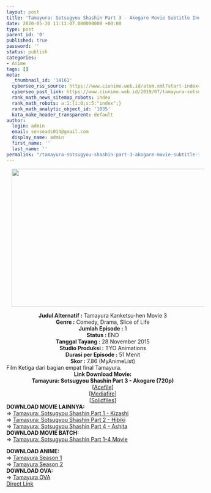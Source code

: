 ```yaml
---
layout: post
title: 'Tamayura: Sotsugyou Shashin Part 3 - Akogare Movie Subtitle Indonesia'
date: 2020-05-30 11:11:07.000000000 +00:00
type: post
parent_id: '0'
published: true
password: ''
status: publish
categories:
- Anime
tags: []
meta:
  _thumbnail_id: '14161'
  cyberseo_rss_source: https://www.ciunime.web.id/atom.xml?start-index=451&max-results=150
  cyberseo_post_link: https://www.ciunime.web.id/2019/07/tamayura-sotsugyou-shashin-part-3.html
  rank_math_news_sitemap_robots: index
  rank_math_robots: a:1:{i:0;s:5:"index";}
  rank_math_analytic_object_id: '1035'
  kata_make_header_transparent: default
author:
  login: admin
  email: senseads014@gmail.com
  display_name: admin
  first_name: ''
  last_name: ''
permalink: "/tamayura-sotsugyou-shashin-part-3-akogare-movie-subtitle-indonesia/"
---
```

<div class="separator" style="clear: both; text-align: center;"><a href="https://1.bp.blogspot.com/-69lwd4U0X7c/XTRlznaHMlI/AAAAAAAAcQM/XO2sLHtxkTwmLCi4cZCgEYbs_H3dunyRACLcBGAs/s1600/Tamayura%2B-%2BSotsugyou%2BShashin%2BPart%2B3%2B-%2BAkogare.png" imageanchor="1" style="margin-left: 1em; margin-right: 1em;"><img border="0" data-original-height="720" data-original-width="1280" height="360" src="{{ site.baseurl }}/assets/2020/05/Tamayura%2B-%2BSotsugyou%2BShashin%2BPart%2B3%2B-%2BAkogare.png" width="640" /></a></div>
<p>
<div style="text-align: center;"><b>Judul</b><b><b> Alternatif</b> :</b> Tamayura Kanketsu-hen Movie 3</div>
<div style="text-align: center;"><b><b>Genre :</b></b> Comedy, Drama, Slice of Life</div>
<div style="text-align: center;"><b>Jumlah Episode :</b> 1<br /><b>Status :&nbsp;</b>END<br /><b>Tanggal Tayang :</b> 28 November 2015<br /><b>Studio Produksi :</b> TYO Animations<br /><b>Durasi per Episode :</b> 51 Menit</div>
<div style="text-align: center;"><b>Skor :</b> 7.86 (MyAnimeList)</div>
<div style="text-align: center;"></div>
<div style="text-align: justify;">Film Ketiga dari bagian empat final Tamayura.</div>
<div style="text-align: justify;"></div>
<div style="text-align: justify;"></div>
<div style="text-align: center;"><b>Link Download Movie:</b></div>
<div style="text-align: center;"><b>Tamayura: Sotsugyou Shashin Part 3 - Akogare (720p)</b></div>
<div style="text-align: center;">[<a href="http://bit.ly/2kqKqyp" target="_blank" rel="noopener">Acefile</a>]<br />[<a href="http://www.mediafire.com/file/ut2t5zi4bo9suqp/%255BAnisora.Net%255D_Tamayura_%257Efoto_kelulusan%257E_Movie_Bagian_-_03_%255BBD%255D%255B720p%255D.rar/file" target="_blank" rel="noopener">Mediafire</a>]<br />[<a href="http://www.solidfiles.com/v/52vKNxa6BvWGd" target="_blank" rel="noopener">Solidfiles</a>]
<div style="text-align: left;">
<div style="text-align: left;"></div>
<div style="text-align: left;"><b>DOWNLOAD MOVIE LAINNYA:</b></div>
<div style="text-align: left;"></div>
<div style="text-align: left;">
<div style="text-align: left;">=&gt;&nbsp;<a href="https://www.ciunime.web.id/2019/07/tamayura-sotsugyou-shashin-part-1.html" target="_blank" rel="noopener">Tamayura: Sotsugyou Shashin Part 1 - Kizashi</a></div>
<div style="text-align: left;">=&gt;&nbsp;<a href="https://www.ciunime.web.id/2019/07/tamayura-sotsugyou-shashin-part-2.html" target="_blank" rel="noopener">Tamayura: Sotsugyou Shashin Part 2 - Hibiki</a></div>
<div style="text-align: left;">=&gt;&nbsp;<a href="https://www.ciunime.web.id/2019/07/tamayura-sotsugyou-shashin-part-4.html" target="_blank" rel="noopener">Tamayura: Sotsugyou Shashin Part 4 - Ashita</a></div>
</div>
<div style="text-align: left;"></div>
<div style="text-align: left;">
<div style="text-align: left;"><b>DOWNLOAD MOVIE BATCH:</b></div>
<div style="text-align: left;">=&gt;&nbsp;<a href="https://www.ciunime.web.id/2019/01/tamayura-sotsugyou-shashin-part-1-4.html" target="_blank" rel="noopener">Tamayura: Sotsugyou Shashin Part 1-4 Movie</a></p>
</div>
</div>
<div style="text-align: left;"><b>DOWNLOAD ANIME:</b></div>
<div style="text-align: left;"></div>
<div style="text-align: left;">
<div style="text-align: left;">=&gt;&nbsp;<a href="https://www.ciunime.web.id/2019/09/tamayura-season-1-episode-01-12-end.html" target="_blank" rel="noopener">Tamayura Season 1</a></div>
<div style="text-align: left;">=&gt;&nbsp;<a href="https://www.ciunime.web.id/2019/09/tamayura-season-2-episode-01-12-end.html" target="_blank" rel="noopener">Tamayura Season 2</a></div>
</div>
<div style="text-align: left;"></div>
<div style="text-align: left;"></div>
<div style="text-align: left;"><b>DOWNLOAD OVA:</b></div>
<div style="text-align: left;"></div>
<div style="text-align: left;">=&gt;&nbsp;<a href="https://www.ciunime.web.id/2019/07/tamayura-episode-01-04-end-batch-ova.html" target="_blank" rel="noopener">Tamayura OVA</a></div>
<div style="text-align: left;"></div>
</div>
</div>
<link rel="stylesheet" href="https://cdnjs.cloudflare.com/ajax/libs/font-awesome/4.7.0/css/font-awesome.min.css" />
<div class="divbtn"> <a href="https://handymansurrender.com/fihup8buzv?key=94550f7ce39444073321dde3b8782f97" class="btn"><i class="fa fa-download"></i> Direct Link</a> </div>
